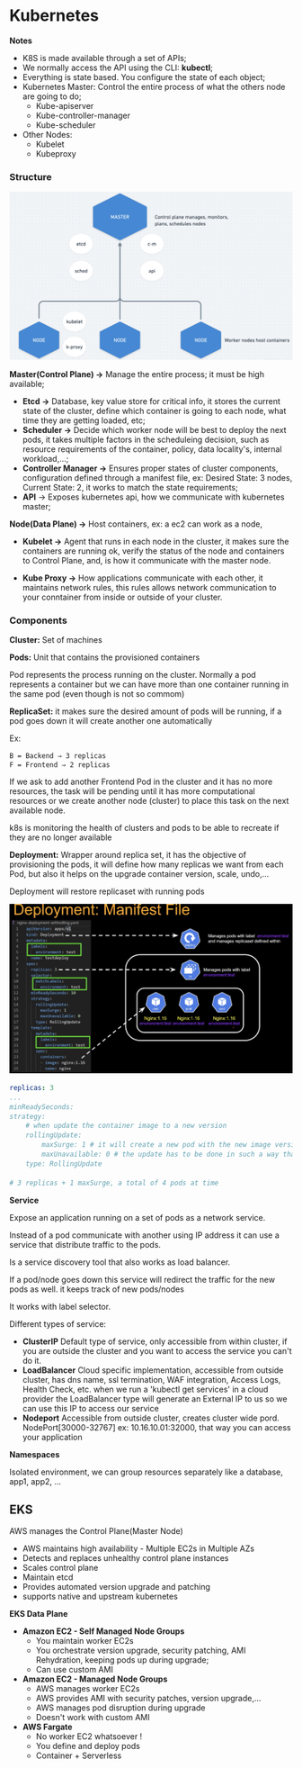 # Kubernetes

**Notes**

- K8S is made available through a set of APIs;
- We normally access the API using the CLI: **kubectl**;
- Everything is state based. You configure the state of each object;
- Kubernetes Master: Control the entire process of what the others node are going to do;
  - Kube-apiserver
  - Kube-controller-manager
  - Kube-scheduler
- Other Nodes:
  - Kubelet
  - Kubeproxy

### **Structure**

![Kubernetes Structure](./images/k8s/structure.png)

**Master(Control Plane) →** Manage the entire process; it must be high available;

- **Etcd →** Database, key value store for critical info, it stores the current state of the cluster, define which container is going to each node, what time they are getting loaded, etc;
- **Scheduler →** Decide which worker node will be best to deploy the next pods, it takes multiple factors in the scheduleing decision, such as resource requirements of the container, policy, data locality's, internal workload,…;
- **Controller Manager →** Ensures proper states of cluster components, configuration defined through a manifest file, ex: Desired State: 3 nodes, Current State: 2, it works to match the state requirements;
- **API** → Exposes kubernetes api, how we communicate with kubernetes master;

**Node(Data Plane) →** Host containers, ex: a ec2 can work as a node,

- **Kubelet →** Agent that runs in each node in the cluster, it makes sure the containers are running ok, verify the status of the node and containers to Control Plane, and, is how it communicate with the master node.

- **Kube Proxy →** How applications communicate with each other, it maintains network rules, this rules allows network communication to your conntainer from inside or outside of your cluster.

### **Components**

**Cluster:** Set of machines

**Pods:** Unit that contains the provisioned containers

Pod represents the process running on the cluster. Normally a pod represents a container but we can have more than one container running in the same pod (even though is not so commom)

**ReplicaSet:** it makes sure the desired amount of pods will be running, if a pod goes down it will create another one automatically

Ex:

```
B = Backend ⇒ 3 replicas
F = Frontend ⇒ 2 replicas
```

If we ask to add another Frontend Pod in the cluster and it has no more resources, the task will be pending until it has more computational resources or we create another node (cluster) to place this task on the next available node.

k8s is monitoring the health of clusters and pods to be able to recreate if they are no longer available

**Deployment:** Wrapper around replica set, it has the objective of provisioning the pods, it will define how many replicas we want from each Pod, but also it helps on the upgrade container version, scale, undo,…

Deployment will restore replicaset with running pods

![Kubernetes Structure](./images/k8s/deployment.png)

```yaml
replicas: 3
...
minReadySeconds:
strategy:
	# when update the container image to a new version
	rollingUpdate:
		maxSurge: 1 # it will create a new pod with the new image version and when available it will remove the older version
		maxUnavailable: 0 # the update has to be done in such a way that there is at lest three pods running
	type: RollingUpdate

# 3 replicas + 1 maxSurge, a total of 4 pods at time
```

**Service**

Expose an application running on a set of pods as a network service.

Instead of a pod communicate with another using IP address it can use a service that distribute traffic to the pods.

Is a service discovery tool that also works as load balancer.

If a pod/node goes down this service will redirect the traffic for the new pods as well. it keeps track of new pods/nodes

It works with label selector.

Different types of service:

- **ClusterIP**
  Default type of service, only accessible from within cluster, if you are outside the cluster and you want to access the service you can't do it.
- **LoadBalancer**
  Cloud specific implementation, accessible from outside cluster, has dns name, ssl termination, WAF integration, Access Logs, Health Check, etc.
  when we run a 'kubectl get services' in a cloud provider the LoadBalancer type will generate an External IP to us so we can use this IP to access our service
- **Nodeport**
  Accessible from outside cluster, creates cluster wide pord. NodePort[30000-32767]
  ex: 10.16.10.01:32000, that way you can access your application

**Namespaces**

Isolated environment, we can group resources separately like a database, app1, app2, ...

## **EKS**

AWS manages the Control Plane(Master Node)

- AWS maintains high availability - Multiple EC2s in Multiple AZs
- Detects and replaces unhealthy control plane instances
- Scales control plane
- Maintain etcd
- Provides automated version upgrade and patching
- supports native and upstream kubernetes

**EKS Data Plane**

- **Amazon EC2 - Self Managed Node Groups**
  - You maintain worker EC2s
  - You orchestrate version upgrade, security patching, AMI Rehydration, keeping pods up during upgrade;
  - Can use custom AMI
- **Amazon EC2 - Managed Node Groups**
  - AWS manages worker EC2s
  - AWS provides AMI with security patches, version upgrade,...
  - AWS manages pod disruption during upgrade
  - Doesn't work with custom AMI
- **AWS Fargate**
  - No worker EC2 whatsoever !
  - You define and deploy pods
  - Container + Serverless
